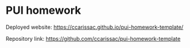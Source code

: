 # PUI homework

Deployed website: https://ccarissac.github.io/pui-homework-template/

Repository link: https://github.com/ccarissac/pui-homework-template
